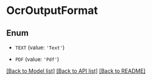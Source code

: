 # OcrOutputFormat


## Enum

* `TEXT` (value: `'Text'`)

* `PDF` (value: `'Pdf'`)

[[Back to Model list]](../README.md#documentation-for-models) [[Back to API list]](../README.md#documentation-for-api-endpoints) [[Back to README]](../README.md)


